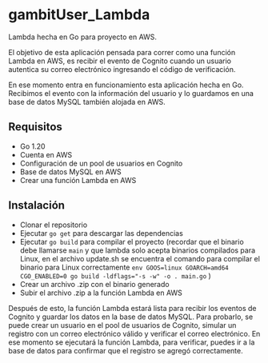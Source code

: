 # gambitUser_Lambda

Lambda hecha en Go para proyecto en AWS.

El objetivo de esta aplicación pensada para correr como una función Lambda en AWS, es recibir el evento de Cognito cuando un usuario autentica su correo electrónico ingresando el código de verificación.

En ese momento entra en funcionamiento esta aplicación hecha en Go. Recibimos el evento con la información del usuario y lo guardamos en una base de datos MySQL también alojada en AWS.

## Requisitos

-   Go 1.20
-   Cuenta en AWS
-   Configuración de un pool de usuarios en Cognito
-   Base de datos MySQL en AWS
-   Crear una función Lambda en AWS

## Instalación

-   Clonar el repositorio
-   Ejecutar `go get` para descargar las dependencias
-   Ejecutar `go build` para compilar el proyecto (recordar que el binario debe llamarse `main` y que lambda solo acepta binarios compilados para Linux, en el archivo update.sh se encuentra el comando para compilar el binario para Linux correctamente `env GOOS=linux GOARCH=amd64 CGO_ENABLED=0 go build -ldflags="-s -w" -o . main.go` )
-   Crear un archivo .zip con el binario generado
-   Subir el archivo .zip a la función Lambda en AWS

Después de esto, la función Lambda estará lista para recibir los eventos de Cognito y guardar los datos en la base de datos MySQL. Para probarlo, se puede crear un usuario en el pool de usuarios de Cognito, simular un registro con un correo electrónico válido y verificar el correo electrónico. En ese momento se ejecutará la función Lambda, para verificar, puedes ir a la base de datos para confirmar que el registro se agregó correctamente.
